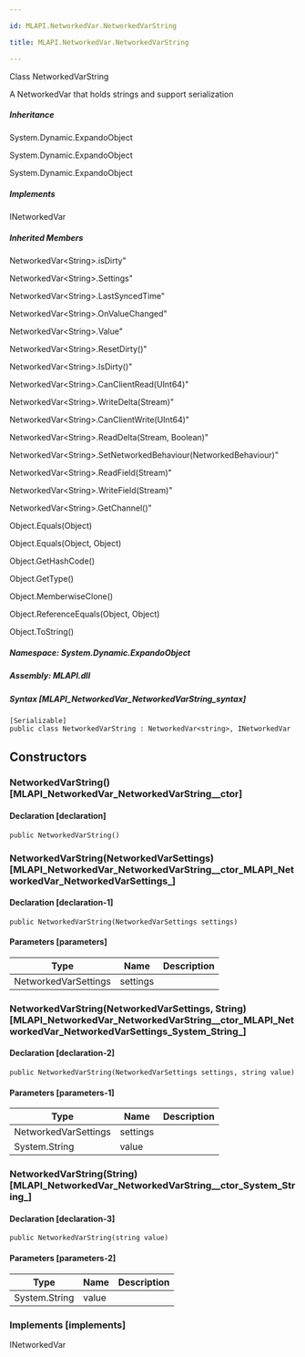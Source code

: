 ```yaml
---

id: MLAPI.NetworkedVar.NetworkedVarString

title: MLAPI.NetworkedVar.NetworkedVarString

---
```


Class NetworkedVarString

<div class="markdown level0 summary" markdown="1">

A NetworkedVar that holds strings and support serialization

</div>

<div class="markdown level0 conceptual" markdown="1">

</div>

<div class="inheritance" markdown="1">

##### Inheritance

<div class="level0" markdown="1">

System.Dynamic.ExpandoObject

</div>

<div class="level1" markdown="1">

System.Dynamic.ExpandoObject

</div>

<div class="level2" markdown="1">

System.Dynamic.ExpandoObject

</div>

</div>

<div markdown="1" classs="implements">

##### Implements

<div markdown="1">

INetworkedVar

</div>

</div>

<div class="inheritedMembers" markdown="1">

##### Inherited Members

<div markdown="1">

NetworkedVar\<String\>.isDirty"

</div>

<div markdown="1">

NetworkedVar\<String\>.Settings"

</div>

<div markdown="1">

NetworkedVar\<String\>.LastSyncedTime"

</div>

<div markdown="1">

NetworkedVar\<String\>.OnValueChanged"

</div>

<div markdown="1">

NetworkedVar\<String\>.Value"

</div>

<div markdown="1">

NetworkedVar\<String\>.ResetDirty()"

</div>

<div markdown="1">

NetworkedVar\<String\>.IsDirty()"

</div>

<div markdown="1">

NetworkedVar\<String\>.CanClientRead(UInt64)"

</div>

<div markdown="1">

NetworkedVar\<String\>.WriteDelta(Stream)"

</div>

<div markdown="1">

NetworkedVar\<String\>.CanClientWrite(UInt64)"

</div>

<div markdown="1">

NetworkedVar\<String\>.ReadDelta(Stream, Boolean)"

</div>

<div markdown="1">

NetworkedVar\<String\>.SetNetworkedBehaviour(NetworkedBehaviour)"

</div>

<div markdown="1">

NetworkedVar\<String\>.ReadField(Stream)"

</div>

<div markdown="1">

NetworkedVar\<String\>.WriteField(Stream)"

</div>

<div markdown="1">

NetworkedVar\<String\>.GetChannel()"

</div>

<div markdown="1">

Object.Equals(Object)

</div>

<div markdown="1">

Object.Equals(Object, Object)

</div>

<div markdown="1">

Object.GetHashCode()

</div>

<div markdown="1">

Object.GetType()

</div>

<div markdown="1">

Object.MemberwiseClone()

</div>

<div markdown="1">

Object.ReferenceEquals(Object, Object)

</div>

<div markdown="1">

Object.ToString()

</div>

</div>

##### **Namespace**: System.Dynamic.ExpandoObject

##### **Assembly**: MLAPI.dll

##### Syntax [MLAPI_NetworkedVar_NetworkedVarString_syntax]

    [Serializable]
    public class NetworkedVarString : NetworkedVar<string>, INetworkedVar

## Constructors 

### NetworkedVarString() [MLAPI_NetworkedVar_NetworkedVarString__ctor]

<div class="markdown level1 summary" markdown="1">

</div>

<div class="markdown level1 conceptual" markdown="1">

</div>

#### Declaration [declaration]

    public NetworkedVarString()

### NetworkedVarString(NetworkedVarSettings) [MLAPI_NetworkedVar_NetworkedVarString__ctor_MLAPI_NetworkedVar_NetworkedVarSettings_]

<div class="markdown level1 summary" markdown="1">

</div>

<div class="markdown level1 conceptual" markdown="1">

</div>

#### Declaration [declaration-1]

    public NetworkedVarString(NetworkedVarSettings settings)

#### Parameters [parameters]

| Type                 | Name     | Description |
|----------------------|----------|-------------|
| NetworkedVarSettings | settings |             |

### NetworkedVarString(NetworkedVarSettings, String) [MLAPI_NetworkedVar_NetworkedVarString__ctor_MLAPI_NetworkedVar_NetworkedVarSettings_System_String_]

<div class="markdown level1 summary" markdown="1">

</div>

<div class="markdown level1 conceptual" markdown="1">

</div>

#### Declaration [declaration-2]

    public NetworkedVarString(NetworkedVarSettings settings, string value)

#### Parameters [parameters-1]

| Type                 | Name     | Description |
|----------------------|----------|-------------|
| NetworkedVarSettings | settings |             |
| System.String        | value    |             |

### NetworkedVarString(String) [MLAPI_NetworkedVar_NetworkedVarString__ctor_System_String_]

<div class="markdown level1 summary" markdown="1">

</div>

<div class="markdown level1 conceptual" markdown="1">

</div>

#### Declaration [declaration-3]

    public NetworkedVarString(string value)

#### Parameters [parameters-2]

| Type          | Name  | Description |
|---------------|-------|-------------|
| System.String | value |             |

### Implements [implements]

<div markdown="1">

INetworkedVar

</div>
